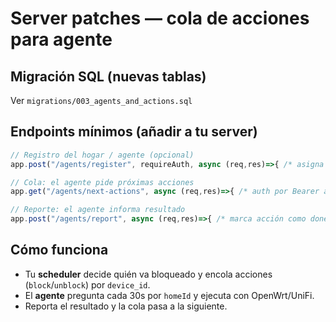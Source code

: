 # Server patches — cola de acciones para agente

## Migración SQL (nuevas tablas)
Ver `migrations/003_agents_and_actions.sql`

## Endpoints mínimos (añadir a tu server)
```js
// Registro del hogar / agente (opcional)
app.post("/agents/register", requireAuth, async (req,res)=>{ /* asigna homeId al user, crea token */ });

// Cola: el agente pide próximas acciones
app.get("/agents/next-actions", async (req,res)=>{ /* auth por Bearer apiToken; devuelve acciones pendientes */ });

// Reporte: el agente informa resultado
app.post("/agents/report", async (req,res)=>{ /* marca acción como done/failed */ });
```

## Cómo funciona
- Tu **scheduler** decide quién va bloqueado y encola acciones (`block`/`unblock`) por `device_id`.
- El **agente** pregunta cada 30s por `homeId` y ejecuta con OpenWrt/UniFi.
- Reporta el resultado y la cola pasa a la siguiente.
